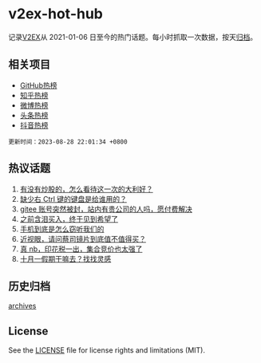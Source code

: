 # v2ex-hot-hub

 记录[V2EX](https://www.v2ex.com/)从 2021-01-06 日至今的热门话题。每小时抓取一次数据，按天[归档](archives)。
 
 ## 相关项目

- [GitHub热榜](https://github.com/it985/github-hot-hub)
- [知乎热榜](https://github.com/it985/zhihu-hot-hub)
- [微博热榜](https://github.com/it985/weibo-hot-hub)
- [头条热榜](https://github.com/it985/toutiao-hot-hub)
- [抖音热榜](https://github.com/it985/douyin-hot-hub)


 `更新时间：2023-08-28 22:01:34 +0800`

## 热议话题

1. [有没有炒股的，怎么看待这一次的大利好？](https://www.v2ex.com/t/968740)
1. [缺少右 Ctrl 键的键盘是给谁用的？](https://www.v2ex.com/t/968801)
1. [gitee 账号突然被封，站内有贵公司的人吗，愿付费解决](https://www.v2ex.com/t/968826)
1. [之前含泪买入，终于见到希望了](https://www.v2ex.com/t/968738)
1. [手机到底是怎么窃听我们的](https://www.v2ex.com/t/968739)
1. [近视眼，请问蔡司镜片到底值不值得买？](https://www.v2ex.com/t/968798)
1. [真 nb，印花税一出，集合竞价也太强了](https://www.v2ex.com/t/968742)
1. [十月一假期干嘛去？找找灵感](https://www.v2ex.com/t/968752)

## 历史归档

[archives](archives)

## License

See the [LICENSE](LICENSE) file for license rights and limitations (MIT).
